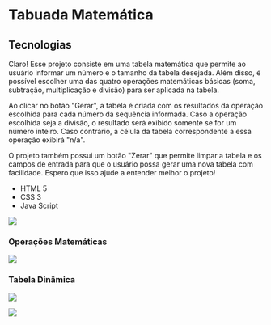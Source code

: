 # Tabuada Matemática

## Tecnologias

Claro! Esse projeto consiste em uma tabela matemática que permite ao usuário informar um número e o tamanho da tabela desejada. Além disso, é possível escolher uma das quatro operações matemáticas básicas (soma, subtração, multiplicação e divisão) para ser aplicada na tabela.

Ao clicar no botão "Gerar", a tabela é criada com os resultados da operação escolhida para cada número da sequência informada. Caso a operação escolhida seja a divisão, o resultado será exibido somente se for um número inteiro. Caso contrário, a célula da tabela correspondente a essa operação exibirá "n/a".

O projeto também possui um botão "Zerar" que permite limpar a tabela e os campos de entrada para que o usuário possa gerar uma nova tabela com facilidade. Espero que isso ajude a entender melhor o projeto!

- HTML 5
- CSS 3
- Java Script


![](https://i.postimg.cc/d1WmnFzp/tela1.jpg)

### Operações Matemáticas
![](https://i.postimg.cc/QxNHgPsG/tela2.jpg)

### Tabela Dinâmica
![](https://i.postimg.cc/D03Jry67/tela3.jpg)

![](https://i.postimg.cc/kXm0xxPk/tela4.jpg)
